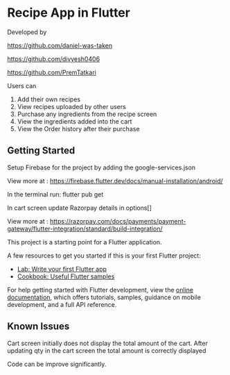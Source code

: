 # Recipe App in Flutter

Developed by

https://github.com/daniel-was-taken

https://github.com/divyesh0406

https://github.com/PremTatkari



Users can
1. Add their own recipes
2. View recipes uploaded by other users 
3. Purchase any ingredients from the recipe screen
4. View the ingredients added into the cart
5. View the Order history after their purchase


## Getting Started

Setup Firebase for the project by adding the google-services.json

View more at : https://firebase.flutter.dev/docs/manual-installation/android/

In the terminal run: flutter pub get

In cart screen update Razorpay details in options[]

View more at :  https://razorpay.com/docs/payments/payment-gateway/flutter-integration/standard/build-integration/


This project is a starting point for a Flutter application.

A few resources to get you started if this is your first Flutter project:

- [Lab: Write your first Flutter app](https://docs.flutter.dev/get-started/codelab)
- [Cookbook: Useful Flutter samples](https://docs.flutter.dev/cookbook)

For help getting started with Flutter development, view the
[online documentation](https://docs.flutter.dev/), which offers tutorials,
samples, guidance on mobile development, and a full API reference.

## Known Issues

Cart screen initially does not display the total amount of the cart.
     After updating qty in the cart screen the total amount is correctly displayed
     
Code can be improve significantly.
